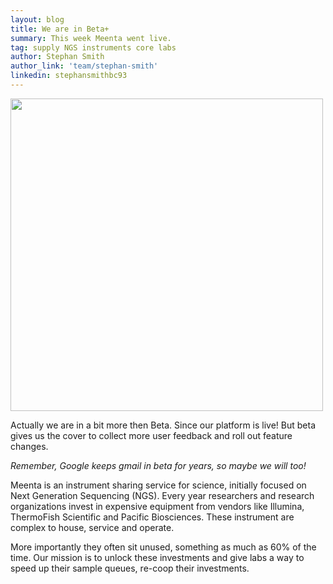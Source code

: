 ```yaml
---
layout: blog
title: We are in Beta+
summary: This week Meenta went live.
tag: supply NGS instruments core labs
author: Stephan Smith
author_link: 'team/stephan-smith'
linkedin: stephansmithbc93
---
```


<img width="500" src="https://cdn-images-1.medium.com/max/1600/1*P2TI1LkSAIYjdw_c9eQYeA.png">

Actually we are in a bit more then Beta. Since our platform is live! But beta gives us the cover to collect more user feedback and roll out feature changes.

*Remember, Google keeps gmail in beta for years, so maybe we will too!*

Meenta is an instrument sharing service for science, initially focused on Next Generation Sequencing (NGS). Every year researchers and research organizations invest in expensive equipment from vendors like Illumina, ThermoFish Scientific and Pacific Biosciences. These instrument are complex to house, service and operate.

More importantly they often sit unused, something as much as 60% of the time. Our mission is to unlock these investments and give labs a way to speed up their sample queues, re-coop their investments.
